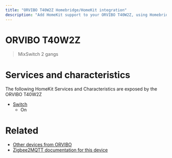 ```yaml
---
title: "ORVIBO T40W2Z Homebridge/HomeKit integration"
description: "Add HomeKit support to your ORVIBO T40W2Z, using Homebridge, Zigbee2MQTT and homebridge-z2m."
---
```

<!---
This file has been GENERATED using src/docgen/docgen.ts
DO NOT EDIT THIS FILE MANUALLY!
-->
# ORVIBO T40W2Z
> MixSwitch 2 gangs


# Services and characteristics
The following HomeKit Services and Characteristics are exposed by
the ORVIBO T40W2Z

* [Switch](../../switch.md)
  * On


# Related
* [Other devices from ORVIBO](../index.md#orvibo)
* [Zigbee2MQTT documentation for this device](https://www.zigbee2mqtt.io/devices/T40W2Z.html)